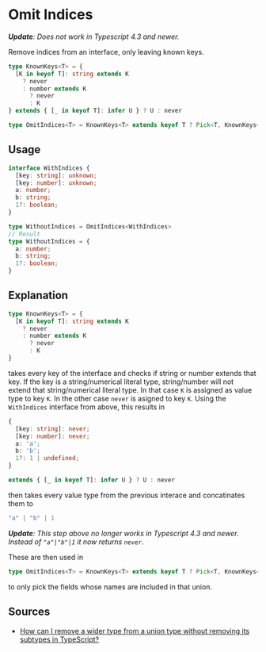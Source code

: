 # Omit Indices

***Update**: Does not work in Typescript 4.3 and newer.*

Remove indices from an interface, only leaving known keys.

```typescript
type KnownKeys<T> = {
  [K in keyof T]: string extends K
    ? never
    : number extends K
      ? never
      : K
} extends { [_ in keyof T]: infer U } ? U : never

type OmitIndices<T> = KnownKeys<T> extends keyof T ? Pick<T, KnownKeys<T>> : never
```

## Usage
```typescript
interface WithIndices {
  [key: string]: unknown;
  [key: number]: unknown;
  a: number;
  b: string;
  1?: boolean;
}

type WithoutIndices = OmitIndices<WithIndices>
// Result
type WithoutIndices = {
  a: number;
  b: string;
  1?: boolean;
}
```

## Explanation

```typescript
type KnownKeys<T> = {
  [K in keyof T]: string extends K
    ? never
    : number extends K
      ? never
      : K
}
```

takes every key of the interface and checks if string or number extends that key. If the key is a string/numerical literal type, string/number will not extend that string/numerical literal type. In that case `K` is assigned as value type to key `K`. In the other case `never` is asigned to key `K`. Using the `WithIndices` interface from above, this results in

```typescript
{
  [key: string]: never;
  [key: number]: never;
  a: 'a';
  b: 'b';
  1?: 1 | undefined;
}
```

```typescript
extends { [_ in keyof T]: infer U } ? U : never
```

then takes every value type from the previous interace and concatinates them to

```typescript
"a" | "b" | 1
```
***Update**: This step above no longer works in Typescript 4.3 and newer. Instead of `"a"|"b"|1` it now returns `never`*.

These are then used in 

```typescript
type OmitIndices<T> = KnownKeys<T> extends keyof T ? Pick<T, KnownKeys<T>> : never
```

to only pick the fields whose names are included in that union.

## Sources
- [How can I remove a wider type from a union type without removing its subtypes in TypeScript?](https://stackoverflow.com/questions/51954558/how-can-i-remove-a-wider-type-from-a-union-type-without-removing-its-subtypes-in/51955852#51955852)